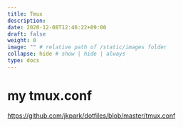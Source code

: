 ```yaml
---
title: Tmux
description:
date: 2020-12-08T12:46:22+09:00
draft: false
weight: 0
image: "" # relative path of /static/images folder
collapse: hide # show | hide | always
type: docs
---
```


# my tmux.conf

https://github.com/jkpark/dotfiles/blob/master/tmux.conf
